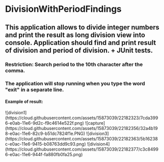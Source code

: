 DivisionWithPeriodFindings
==========================
<h2>This application allows to divide integer numbers and print the result as long division view into console.
Application should find and print result of division and period of division. + JUnit tests.</h2>
<h3>Restriction: Search period to the 10th character after the comma.</h3>
<h3>The application will stop running when you type the word "exit" in a separate line.</h3>
<h4>Example of result: </h4>
![division1](https://cloud.githubusercontent.com/assets/15873039/22182323/7cda3996-e0ab-11e6-9d2c-f9c4614e522f.png)
![capture](https://cloud.githubusercontent.com/assets/15873039/22182356/32a4b198-e0ac-11e6-82c9-b51dc7824f1e.PNG)
![division3](https://cloud.githubusercontent.com/assets/15873039/22182363/5b16238c-e0ac-11e6-9415-b08763dd9c93.png)
![division4](https://cloud.githubusercontent.com/assets/15873039/22182377/c3c84996-e0ac-11e6-944f-fa880fb0fa25.png)

